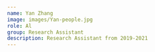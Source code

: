 ```yaml
---
name: Yan Zhang
image: images/Yan-people.jpg
role: Al
group: Research Assistant
description: Research Assistant from 2019-2021
---
```

